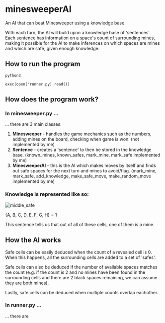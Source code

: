 # minesweeperAI
An AI that can beat Minesweeper using a knowledge base.

With each turn, the AI will build upon a knowledge base of 'sentences'. Each sentence has information on a space's count of surrounding mines, making it possible for the AI to make inferences on which spaces are mines and which are safe, given enough knowledge. 


## How to run the program
`python3`

`exec(open("runner.py).read())`


## How does the program work?

### In minesweeper.py ...

... there are 3 main classes:
1. **Minesweeper** - handles the game mechanics such as the numbers, adding mines on the board, checking when game is won. (not implemented by me)
2. **Sentence** - creates a 'sentence' to then be stored in the knowledge base. (known_mines, known_safes, mark_mine, mark_safe implemented by me)
3. **MinesweeperAI** - this is the AI which makes moves by itself and finds out safe spaces for the next turn and mines to avoid/flag. (mark_mine, mark_safe, add_knowledge, make_safe_move, make_random_move implemented by me)

### Knowledge is represented like so:

![middle_safe](https://user-images.githubusercontent.com/65613196/141170685-3115890c-5e66-44bd-aee8-724bce546884.png)

{A, B, C, D, E, F, G, H} = 1

This sentence tells us that out of all of these cells, one of them is a mine.

## How the AI works

Safe cells can be easily deduced when the count of a revealed cell is 0. When this happens, all the surrounding cells are added to a set of 'safes'.

Safe cells can also be deduced if the number of available spaces matches the count (e.g. if the count is 2 and no mines have been found in the surrounding cells and there are 2 black spaces remaining, we can assume they are both mines). 

Lastly, safe cells can be deduced when multiple counts overlap eachother. 





### In runner.py ...

... there are 


